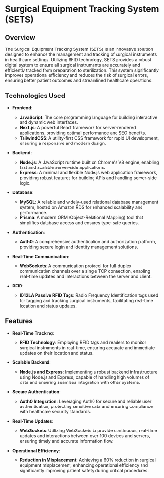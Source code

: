 # Surgical Equipment Tracking System (SETS)

## Overview

The Surgical Equipment Tracking System (SETS) is an innovative solution designed to enhance the management and tracking of surgical instruments in healthcare settings. Utilizing RFID technology, SETS provides a robust digital system to ensure all surgical instruments are accurately and efficiently tracked from preparation to sterilization. This system significantly improves operational efficiency and reduces the risk of surgical errors, ensuring better patient outcomes and streamlined healthcare operations.

## Technologies Used

- **Frontend**: 
  - **JavaScript**: The core programming language for building interactive and dynamic web interfaces.
  - **Next.js**: A powerful React framework for server-rendered applications, providing optimal performance and SEO benefits.
  - **TailwindCSS**: A utility-first CSS framework for rapid UI development, ensuring a responsive and modern design.

- **Backend**: 
  - **Node.js**: A JavaScript runtime built on Chrome's V8 engine, enabling fast and scalable server-side applications.
  - **Express**: A minimal and flexible Node.js web application framework, providing robust features for building APIs and handling server-side logic.

- **Database**: 
  - **MySQL**: A reliable and widely-used relational database management system, hosted on Amazon RDS for enhanced scalability and performance.
  - **Prisma**: A modern ORM (Object-Relational Mapping) tool that simplifies database access and ensures type-safe queries.

- **Authentication**: 
  - **Auth0**: A comprehensive authentication and authorization platform, providing secure login and identity management solutions.

- **Real-Time Communication**: 
  - **WebSockets**: A communication protocol for full-duplex communication channels over a single TCP connection, enabling real-time updates and interactions between the server and client.

- **RFID**: 
  - **ID12LA Passive RFID Tags**: Radio Frequency Identification tags used for tagging and tracking surgical instruments, facilitating real-time location and status updates.

## Features

- **Real-Time Tracking**: 
  - **RFID Technology**: Employing RFID tags and readers to monitor surgical instruments in real-time, ensuring accurate and immediate updates on their location and status.
  
- **Scalable Backend**: 
  - **Node.js and Express**: Implementing a robust backend infrastructure using Node.js and Express, capable of handling high volumes of data and ensuring seamless integration with other systems.

- **Secure Authentication**: 
  - **Auth0 Integration**: Leveraging Auth0 for secure and reliable user authentication, protecting sensitive data and ensuring compliance with healthcare security standards.

- **Real-Time Updates**: 
  - **WebSockets**: Utilizing WebSockets to provide continuous, real-time updates and interactions between over 100 devices and servers, ensuring timely and accurate information flow.

- **Operational Efficiency**: 
  - **Reduction in Misplacement**: Achieving a 60% reduction in surgical equipment misplacement, enhancing operational efficiency and significantly improving patient safety during critical procedures.


